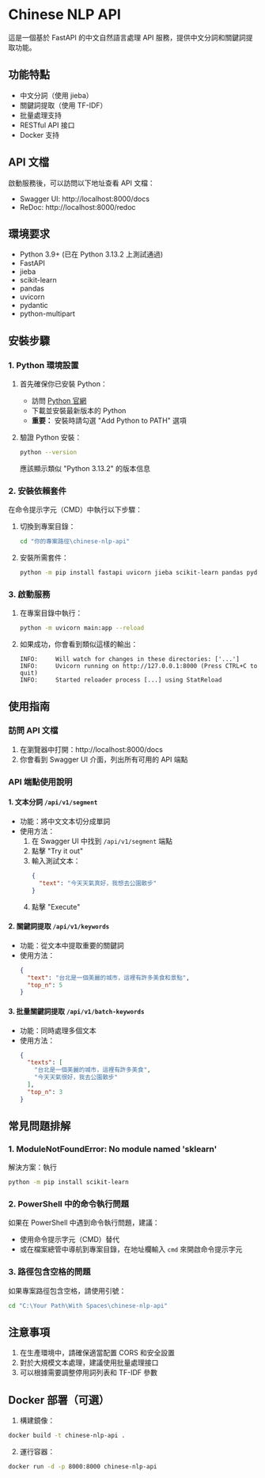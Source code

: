 # Chinese NLP API

這是一個基於 FastAPI 的中文自然語言處理 API 服務，提供中文分詞和關鍵詞提取功能。

## 功能特點

- 中文分詞（使用 jieba）
- 關鍵詞提取（使用 TF-IDF）
- 批量處理支持
- RESTful API 接口
- Docker 支持

## API 文檔

啟動服務後，可以訪問以下地址查看 API 文檔：

- Swagger UI: http://localhost:8000/docs
- ReDoc: http://localhost:8000/redoc

## 環境要求

- Python 3.9+ (已在 Python 3.13.2 上測試通過)
- FastAPI
- jieba
- scikit-learn
- pandas
- uvicorn
- pydantic
- python-multipart

## 安裝步驟

### 1. Python 環境設置

1. 首先確保你已安裝 Python：
   - 訪問 [Python 官網](https://www.python.org/downloads/)
   - 下載並安裝最新版本的 Python
   - **重要：** 安裝時請勾選 "Add Python to PATH" 選項

2. 驗證 Python 安裝：
   ```bash
   python --version
   ```
   應該顯示類似 "Python 3.13.2" 的版本信息

### 2. 安裝依賴套件

在命令提示字元（CMD）中執行以下步驟：

1. 切換到專案目錄：
   ```bash
   cd "你的專案路徑\chinese-nlp-api"
   ```

2. 安裝所需套件：
   ```bash
   python -m pip install fastapi uvicorn jieba scikit-learn pandas pydantic python-multipart
   ```

### 3. 啟動服務

1. 在專案目錄中執行：
   ```bash
   python -m uvicorn main:app --reload
   ```

2. 如果成功，你會看到類似這樣的輸出：
   ```
   INFO:     Will watch for changes in these directories: ['...']
   INFO:     Uvicorn running on http://127.0.0.1:8000 (Press CTRL+C to quit)
   INFO:     Started reloader process [...] using StatReload
   ```

## 使用指南

### 訪問 API 文檔

1. 在瀏覽器中打開：http://localhost:8000/docs
2. 你會看到 Swagger UI 介面，列出所有可用的 API 端點

### API 端點使用說明

#### 1. 文本分詞 `/api/v1/segment`
- 功能：將中文文本切分成單詞
- 使用方法：
  1. 在 Swagger UI 中找到 `/api/v1/segment` 端點
  2. 點擊 "Try it out"
  3. 輸入測試文本：
     ```json
     {
       "text": "今天天氣真好，我想去公園散步"
     }
     ```
  4. 點擊 "Execute"

#### 2. 關鍵詞提取 `/api/v1/keywords`
- 功能：從文本中提取重要的關鍵詞
- 使用方法：
  ```json
  {
    "text": "台北是一個美麗的城市，這裡有許多美食和景點",
    "top_n": 5
  }
  ```

#### 3. 批量關鍵詞提取 `/api/v1/batch-keywords`
- 功能：同時處理多個文本
- 使用方法：
  ```json
  {
    "texts": [
      "台北是一個美麗的城市，這裡有許多美食",
      "今天天氣很好，我去公園散步"
    ],
    "top_n": 3
  }
  ```

## 常見問題排解

### 1. ModuleNotFoundError: No module named 'sklearn'
解決方案：執行
```bash
python -m pip install scikit-learn
```

### 2. PowerShell 中的命令執行問題
如果在 PowerShell 中遇到命令執行問題，建議：
- 使用命令提示字元（CMD）替代
- 或在檔案總管中導航到專案目錄，在地址欄輸入 `cmd` 來開啟命令提示字元

### 3. 路徑包含空格的問題
如果專案路徑包含空格，請使用引號：
```bash
cd "C:\Your Path\With Spaces\chinese-nlp-api"
```

## 注意事項

1. 在生產環境中，請確保適當配置 CORS 和安全設置
2. 對於大規模文本處理，建議使用批量處理接口
3. 可以根據需要調整停用詞列表和 TF-IDF 參數

## Docker 部署（可選）

1. 構建鏡像：
```bash
docker build -t chinese-nlp-api .
```

2. 運行容器：
```bash
docker run -d -p 8000:8000 chinese-nlp-api
``` 